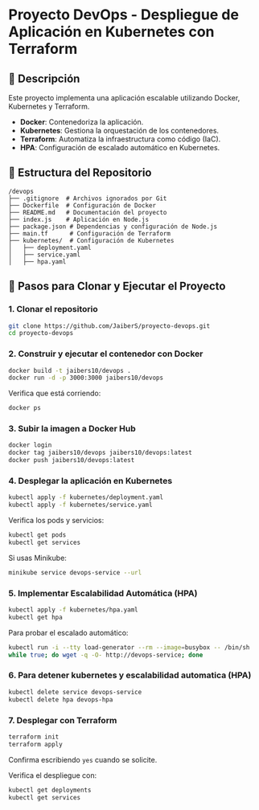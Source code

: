 # Proyecto DevOps - Despliegue de Aplicación en Kubernetes con Terraform

## 📌 Descripción
Este proyecto implementa una aplicación escalable utilizando Docker, Kubernetes y Terraform. 

- **Docker**: Contenedoriza la aplicación.
- **Kubernetes**: Gestiona la orquestación de los contenedores.
- **Terraform**: Automatiza la infraestructura como código (IaC).
- **HPA**: Configuración de escalado automático en Kubernetes.

## 📂 Estructura del Repositorio

```
/devops
├── .gitignore  # Archivos ignorados por Git
├── Dockerfile  # Configuración de Docker
├── README.md   # Documentación del proyecto
├── index.js    # Aplicación en Node.js
├── package.json # Dependencias y configuración de Node.js
├── main.tf      # Configuración de Terraform
├── kubernetes/  # Configuración de Kubernetes
│   ├── deployment.yaml
│   ├── service.yaml
│   ├── hpa.yaml
```

## 🚀 Pasos para Clonar y Ejecutar el Proyecto

### **1. Clonar el repositorio**
```bash
git clone https://github.com/JaiberS/proyecto-devops.git
cd proyecto-devops
```

### **2. Construir y ejecutar el contenedor con Docker**
```bash
docker build -t jaibers10/devops .
docker run -d -p 3000:3000 jaibers10/devops
```
Verifica que está corriendo:
```bash
docker ps
```

### **3. Subir la imagen a Docker Hub**
```bash
docker login
docker tag jaibers10/devops jaibers10/devops:latest
docker push jaibers10/devops:latest
```

### **4. Desplegar la aplicación en Kubernetes**
```bash
kubectl apply -f kubernetes/deployment.yaml
kubectl apply -f kubernetes/service.yaml
```
Verifica los pods y servicios:
```bash
kubectl get pods
kubectl get services
```
Si usas Minikube:
```bash
minikube service devops-service --url
```

### **5. Implementar Escalabilidad Automática (HPA)**
```bash
kubectl apply -f kubernetes/hpa.yaml
kubectl get hpa
```
Para probar el escalado automático:
```bash
kubectl run -i --tty load-generator --rm --image=busybox -- /bin/sh
while true; do wget -q -O- http://devops-service; done
```

### **6. Para detener kubernetes y escalabilidad automatica (HPA)**
```bash
kubectl delete service devops-service
kubectl delete hpa devops-hpa
```

### **7. Desplegar con Terraform**
```bash
terraform init
terraform apply
```
Confirma escribiendo `yes` cuando se solicite.

Verifica el despliegue con:
```bash
kubectl get deployments
kubectl get services
```

